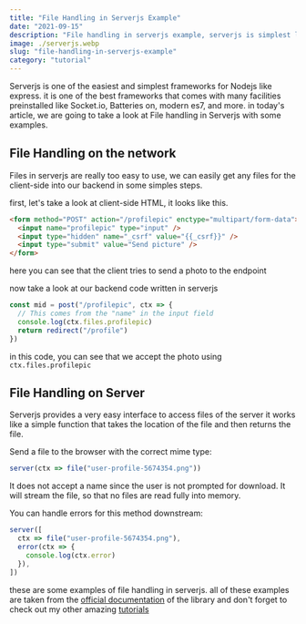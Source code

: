 ```yaml
---
title: "File Handling in Serverjs Example"
date: "2021-09-15"
description: "File handling in serverjs example, serverjs is simplest library for node like express but really easy to use."
image: ./serverjs.webp
slug: "file-handling-in-serverjs-example"
category: "tutorial"
---
```


Serverjs is one of the easiest and simplest frameworks for Nodejs like express. it is one of the best frameworks that comes with many facilities preinstalled like Socket.io, Batteries on, modern es7, and more. in today's article, we are going to take a look at File handling in Serverjs with some examples.

## File Handling on the network

Files in serverjs are really too easy to use, we can easily get any files for the client-side into our backend in some simples steps.

first, let's take a look at client-side HTML, it looks like this.

```html
<form method="POST" action="/profilepic" enctype="multipart/form-data">
  <input name="profilepic" type="input" />
  <input type="hidden" name="_csrf" value="{{_csrf}}" />
  <input type="submit" value="Send picture" />
</form>
```

here you can see that the client tries to send a photo to the endpoint

now take a look at our backend code written in serverjs

```javascript
const mid = post("/profilepic", ctx => {
  // This comes from the "name" in the input field
  console.log(ctx.files.profilepic)
  return redirect("/profile")
})
```

in this code, you can see that we accept the photo using `ctx.files.profilepic`

## File Handling on Server

Serverjs provides a very easy interface to access files of the server it works like a simple function that takes the location of the file and then returns the file.

Send a file to the browser with the correct mime type:

```javascript
server(ctx => file("user-profile-5674354.png"))
```

It does not accept a name since the user is not prompted for download. It will stream the file, so that no files are read fully into memory.

You can handle errors for this method downstream:

```javascript
server([
  ctx => file("user-profile-5674354.png"),
  error(ctx => {
    console.log(ctx.error)
  }),
])
```

these are some examples of file handling in serverjs. all of these examples are taken from the [official documentation](https://serverjs.io/documentation/) of the library and don't forget to check out my other amazing [tutorials](/tutorials/)
